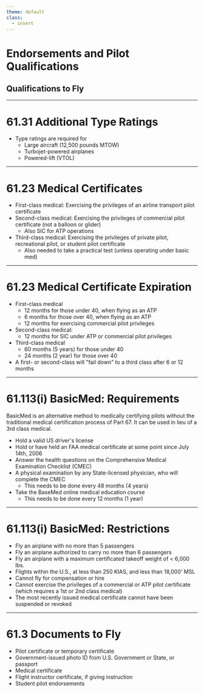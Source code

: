 ```yaml
---
theme: default
class:
  - invert
---
```


# Endorsements and Pilot Qualifications

## Qualifications to Fly

---

# 61.31 Additional Type Ratings

- Type ratings are required for
  - Large aircraft (12,500 pounds MTOW)
  - Turbojet-powered airplanes
  - Powered-lift (VTOL)

---

# 61.23 Medical Certificates

- First-class medical: Exercising the privileges of an airline transport pilot certificate
- Second-class medical: Exercising the privileges of commercial pilot certificate (not a balloon or glider)
  - Also SIC for ATP operations
- Third-class medical: Exercising the privileges of private pilot, recreational pilot, or student pilot certificate
  - Also needed to take a practical test (unless operating under basic med)

---

# 61.23 Medical Certificate Expiration

- First-class medical
  - 12 months for those under 40, when flying as an ATP
  - 6 months for those over 40, when flying as an ATP
  - 12 months for exercising commercial pilot privileges
- Second-class medical:
  - 12 months for SIC under ATP or commercial pilot privileges
- Third-class medical
  - 60 months (5 years) for those under 40
  - 24 months (2 year) for those over 40
- A first- or second-class will "fail down" to a third class after 6 or 12 months

---

# 61.113(i) BasicMed: Requirements

BasicMed is an alternative method to medically certifying pilots without the
traditional medical certification process of Part 67. It can be used in lieu of a 3rd class medical.

- Hold a valid US driver's license
- Hold or have held an FAA medical certificate at some point since July 14th, 2006
- Answer the health questions on the Comprehensive Medical Examination Checklist (CMEC)
- A physical examination by any State-licensed physician, who will complete the CMEC
  - This needs to be done every 48 months (4 years)
- Take the BaseMed online medical education course
  - This needs to be done every 12 months (1 year)

---

# 61.113(i) BasicMed: Restrictions

- Fly an airplane with no more than 5 passengers
- Fly an airplane authorized to carry no more than 6 passengers
- Fly an airplane with a maximum certificated takeoff weight of < 6,000 lbs.
- Flights within the U.S., at less than 250 KIAS, and less than 18,000' MSL
- Cannot fly for compensation or hire
- Cannot exercise the privileges of a commercial or ATP pilot certificate (which
  requires a 1st or 2nd class medical)
- The most recently issued medical certificate cannot have been suspended or revoked

---

# 61.3 Documents to Fly

- Pilot certificate or temporary certificate
- Government-issued photo ID from U.S. Government or State, or passport
- Medical certificate
- Flight instructor certificate, if giving instruction
- Student pilot endorsements
